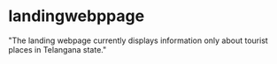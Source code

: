 # landingwebppage
"The landing webpage currently displays information only about tourist places in Telangana state."
